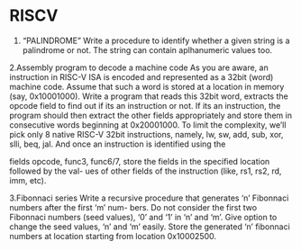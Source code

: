 # RISCV

<used venus for writing and executing these codes>

1. “PALINDROME” 
Write a procedure to identify whether a given string is a palindrome or not. The string
can contain aplhanumeric values too.

2.Assembly program to decode a machine code 
As you are aware, an instruction in RISC-V ISA is encoded and represented as a 32bit
(word) machine code. Assume that such a word is stored at a location in memory (say,
0x10001000). Write a program that reads this 32bit word, extracts the opcode field to find
out if its an instruction or not. If its an instruction, the program should then extract the
other fields appropriately and store them in consecutive words beginning at 0x20001000.
To limit the complexity, we’ll pick only 8 native RISC-V 32bit instructions, namely, lw,
sw, add, sub, xor, slli, beq, jal. And once an instruction is identified using the

fields opcode, func3, func6/7, store the fields in the specified location followed by the val-
ues of other fields of the instruction (like, rs1, rs2, rd, imm, etc).

3.Fibonnaci series
Write a recursive procedure that generates ‘n’ Fibonnaci numbers after the first ‘m’ num-
bers. Do not consider the first two Fibonnaci numbers (seed values), ‘0’ and ‘1’ in ‘n’ and
‘m’. Give option to change the seed values, ‘n’ and ‘m’ easily. Store the generated ‘n’
fibonnaci numbers at location starting from location 0x10002500.
